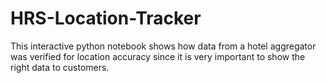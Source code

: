 # HRS-Location-Tracker
This interactive python notebook shows how data from a hotel aggregator was verified for location accuracy since it is very important to show the right data to customers.
